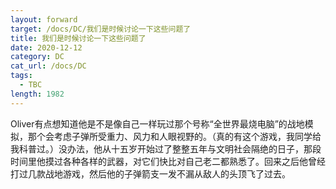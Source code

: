 ```yaml
---
layout: forward
target: /docs/DC/我们是时候讨论一下这些问题了
title: 我们是时候讨论一下这些问题了
date: 2020-12-12
category: DC
cat_url: /docs/DC
tags: 
  - TBC
length: 1982
---
```


Oliver有点想知道他是不是像自己一样玩过那个号称“全世界最烧电脑”的战地模拟，那个会考虑子弹所受重力、风力和人眼视野的。（真的有这个游戏，我同学给我科普过。）没办法，他从十五岁开始过了整整五年与文明社会隔绝的日子，那段时间里他摸过各种各样的武器，对它们快比对自己老二都熟悉了。回来之后他曾经打过几款战地游戏，然后他的子弹箭支一发不漏从敌人的头顶飞了过去。
